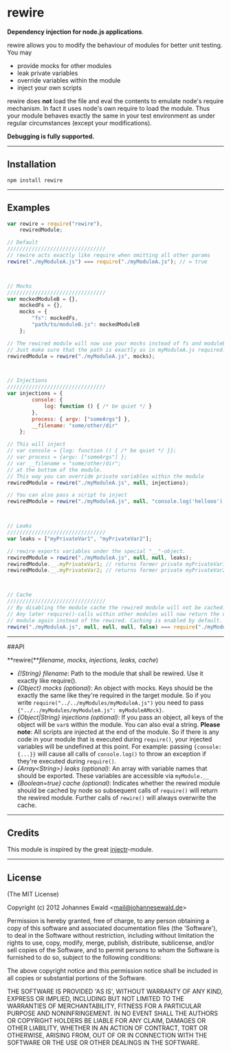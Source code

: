 rewire
=====
**Dependency injection for node.js applications**.

rewire allows you to modify the behaviour of modules for better unit testing. You may

- provide mocks for other modules
- leak private variables
- override variables within the module
- inject your own scripts

rewire does **not** load the file and eval the contents to emulate node's require mechanism. In fact it uses node's own require to load the module. Thus your module behaves exactly the same in your test environment as under regular circumstances (except your modifications).

**Debugging is fully supported.**

-----------------------------------------------------------------

Installation
------------

```npm install rewire```

-----------------------------------------------------------------

Examples
--------

```javascript
var rewire = require("rewire"),
    rewiredModule;

// Default
////////////////////////////////
// rewire acts exactly like require when omitting all other params
rewire("./myModuleA.js") === require("./myModuleA.js"); // = true



// Mocks
////////////////////////////////
var mockedModuleB = {},
    mockedFs = {},
    mocks = {
        "fs": mockedFs,
        "path/to/moduleB.js": mockedModuleB
    };

// The rewired module will now use your mocks instead of fs and moduleB.js.
// Just make sure that the path is exactly as in myModuleA.js required.
rewiredModule = rewire("./myModuleA.js", mocks);



// Injections
////////////////////////////////
var injections = {
        console: {
            log: function () { /* be quiet */ }
        },
        process: { argv: ["someArgs"] },
        __filename: "some/other/dir"
    };

// This will inject
// var console = {log: function () { /* be quiet */ }};
// var process = {argv: ["someArgs"] };
// var __filename = "some/other/dir";
// at the bottom of the module.
// This way you can override private variables within the module
rewiredModule = rewire("./myModuleA.js", null, injections);

// You can also pass a script to inject
rewiredModule = rewire("./myModuleA.js", null, "console.log('hellooo');");



// Leaks
////////////////////////////////
var leaks = ["myPrivateVar1", "myPrivateVar2"];

// rewire exports variables under the special "__"-object.
rewiredModule = rewire("./myModuleA.js", null, null, leaks);
rewiredModule.__.myPrivateVar1; // returns former private myPrivateVar1
rewiredModule.__.myPrivateVar2; // returns former private myPrivateVar2



// Cache
////////////////////////////////
// By disabling the module cache the rewired module will not be cached.
// Any later require()-calls within other modules will now return the original
// module again instead of the rewired. Caching is enabled by default.
rewire("./myModuleA.js", null, null, null, false) === require("./myModuleA.js"); // = false
```

-----------------------------------------------------------------

##API

**rewire(***filename, mocks, injections, leaks, cache*) 

- *{!String} filename*: Path to the module that shall be rewired. Use it exactly like require().
- *{Object} mocks (optional)*: An object with mocks. Keys should be the exactly the same like they're required in the target module. So if you write ```require("../../myModules/myModuleA.js")``` you need to pass ```{"../../myModules/myModuleA.js": myModuleAMock}```.
- *{Object|String} injections (optional)*: If you pass an object, all keys of the object will be ```var```s within the module. You can also eval a string. **Please note**: All scripts are injected at the end of the module. So if there is any code in your module that is executed during ```require()```, your injected variables will be undefined at this point. For example: passing ```{console: {...}}``` will cause all calls of ```console.log()``` to throw an exception if they're executed during ```require()```.
- *{Array&lt;String&gt;} leaks (optional)*: An array with variable names that should be exported. These variables are accessible via ```myModule.__```
- *{Boolean=true} cache (optional)*: Indicates whether the rewired module should be cached by node so subsequent calls of ```require()``` will return the rewired module. Further calls of ```rewire()``` will always overwrite the cache.

-----------------------------------------------------------------

## Credits

This module is inspired by the great [injectr](https://github.com/nathanmacinnes/injectr "injectr")-module.

-----------------------------------------------------------------

## License

(The MIT License)

Copyright (c) 2012 Johannes Ewald &lt;mail@johannesewald.de&gt;

Permission is hereby granted, free of charge, to any person obtaining
a copy of this software and associated documentation files (the
'Software'), to deal in the Software without restriction, including
without limitation the rights to use, copy, modify, merge, publish,
distribute, sublicense, and/or sell copies of the Software, and to
permit persons to whom the Software is furnished to do so, subject to
the following conditions:

The above copyright notice and this permission notice shall be
included in all copies or substantial portions of the Software.

THE SOFTWARE IS PROVIDED 'AS IS', WITHOUT WARRANTY OF ANY KIND,
EXPRESS OR IMPLIED, INCLUDING BUT NOT LIMITED TO THE WARRANTIES OF
MERCHANTABILITY, FITNESS FOR A PARTICULAR PURPOSE AND NONINFRINGEMENT.
IN NO EVENT SHALL THE AUTHORS OR COPYRIGHT HOLDERS BE LIABLE FOR ANY
CLAIM, DAMAGES OR OTHER LIABILITY, WHETHER IN AN ACTION OF CONTRACT,
TORT OR OTHERWISE, ARISING FROM, OUT OF OR IN CONNECTION WITH THE
SOFTWARE OR THE USE OR OTHER DEALINGS IN THE SOFTWARE.
